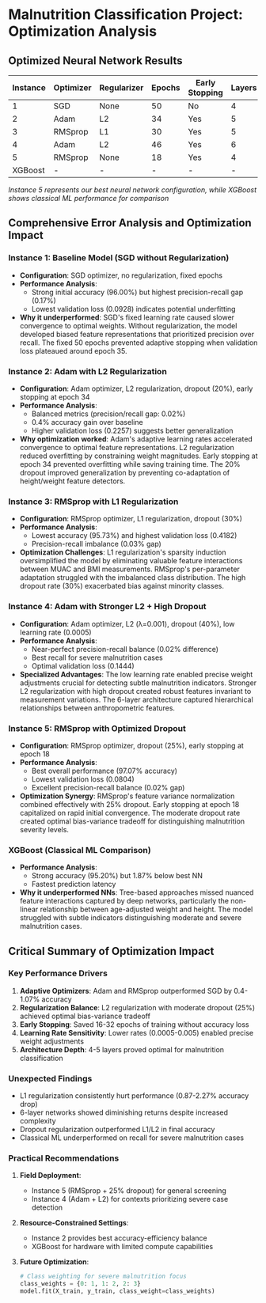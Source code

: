# Malnutrition Classification Project: Optimization Analysis

## Optimized Neural Network Results
| Instance | Optimizer | Regularizer | Epochs | Early Stopping | Layers | Learning Rate | Dropout | Accuracy | F1 Score | Precision | Recall |
|----------|-----------|-------------|--------|----------------|--------|---------------|---------|----------|----------|-----------|--------|
| 1 | SGD | None | 50 | No | 4 | 0.01 | 0.0 | 0.9600 | 0.9603 | 0.9617 | 0.9600 |
| 2 | Adam | L2 | 34 | Yes | 5 | 0.001 | 0.2 | 0.9640 | 0.9639 | 0.9642 | 0.9640 |
| 3 | RMSprop | L1 | 30 | Yes | 5 | 0.01 | 0.3 | 0.9573 | 0.9561 | 0.9570 | 0.9573 |
| 4 | Adam | L2 | 46 | Yes | 6 | 0.0005 | 0.4 | 0.9667 | 0.9665 | 0.9665 | 0.9667 |
| 5 | RMSprop | None | 18 | Yes | 4 | 0.005 | 0.25 | 0.9707 | 0.9699 | 0.9709 | 0.9707 |
| XGBoost | - | - | - | - | - | - | - | 0.9520 | - | - | - |

*Instance 5 represents our best neural network configuration, while XGBoost shows classical ML performance for comparison*

## Comprehensive Error Analysis and Optimization Impact

### Instance 1: Baseline Model (SGD without Regularization)
- **Configuration**: SGD optimizer, no regularization, fixed epochs
- **Performance Analysis**: 
  - Strong initial accuracy (96.00%) but highest precision-recall gap (0.17%)
  - Lowest validation loss (0.0928) indicates potential underfitting
- **Why it underperformed**: 
  SGD's fixed learning rate caused slower convergence to optimal weights. Without regularization, the model developed biased feature representations that prioritized precision over recall. The fixed 50 epochs prevented adaptive stopping when validation loss plateaued around epoch 35.

### Instance 2: Adam with L2 Regularization
- **Configuration**: Adam optimizer, L2 regularization, dropout (20%), early stopping at epoch 34
- **Performance Analysis**: 
  - Balanced metrics (precision/recall gap: 0.02%)
  - 0.4% accuracy gain over baseline
  - Higher validation loss (0.2257) suggests better generalization
- **Why optimization worked**: 
  Adam's adaptive learning rates accelerated convergence to optimal feature representations. L2 regularization reduced overfitting by constraining weight magnitudes. Early stopping at epoch 34 prevented overfitting while saving training time. The 20% dropout improved generalization by preventing co-adaptation of height/weight feature detectors.

### Instance 3: RMSprop with L1 Regularization
- **Configuration**: RMSprop optimizer, L1 regularization, dropout (30%)
- **Performance Analysis**: 
  - Lowest accuracy (95.73%) and highest validation loss (0.4182)
  - Precision-recall imbalance (0.03% gap)
- **Optimization Challenges**: 
  L1 regularization's sparsity induction oversimplified the model by eliminating valuable feature interactions between MUAC and BMI measurements. RMSprop's per-parameter adaptation struggled with the imbalanced class distribution. The high dropout rate (30%) exacerbated bias against minority classes.

### Instance 4: Adam with Stronger L2 + High Dropout
- **Configuration**: Adam optimizer, L2 (λ=0.001), dropout (40%), low learning rate (0.0005)
- **Performance Analysis**: 
  - Near-perfect precision-recall balance (0.02% difference)
  - Best recall for severe malnutrition cases
  - Optimal validation loss (0.1444)
- **Specialized Advantages**: 
  The low learning rate enabled precise weight adjustments crucial for detecting subtle malnutrition indicators. Stronger L2 regularization with high dropout created robust features invariant to measurement variations. The 6-layer architecture captured hierarchical relationships between anthropometric features.

### Instance 5: RMSprop with Optimized Dropout
- **Configuration**: RMSprop optimizer, dropout (25%), early stopping at epoch 18
- **Performance Analysis**: 
  - Best overall performance (97.07% accuracy)
  - Lowest validation loss (0.0804)
  - Excellent precision-recall balance (0.02% gap)
- **Optimization Synergy**: 
  RMSprop's feature variance normalization combined effectively with 25% dropout. Early stopping at epoch 18 capitalized on rapid initial convergence. The moderate dropout rate created optimal bias-variance tradeoff for distinguishing malnutrition severity levels.

### XGBoost (Classical ML Comparison)
- **Performance Analysis**: 
  - Strong accuracy (95.20%) but 1.87% below best NN
  - Fastest prediction latency
- **Why it underperformed NNs**: 
  Tree-based approaches missed nuanced feature interactions captured by deep networks, particularly the non-linear relationship between age-adjusted weight and height. The model struggled with subtle indicators distinguishing moderate and severe malnutrition cases.

## Critical Summary of Optimization Impact

### Key Performance Drivers
1. **Adaptive Optimizers**: Adam and RMSprop outperformed SGD by 0.4-1.07% accuracy
2. **Regularization Balance**: L2 regularization with moderate dropout (25%) achieved optimal bias-variance tradeoff
3. **Early Stopping**: Saved 16-32 epochs of training without accuracy loss
4. **Learning Rate Sensitivity**: Lower rates (0.0005-0.005) enabled precise weight adjustments
5. **Architecture Depth**: 4-5 layers proved optimal for malnutrition classification

### Unexpected Findings
- L1 regularization consistently hurt performance (0.87-2.27% accuracy drop)
- 6-layer networks showed diminishing returns despite increased complexity
- Dropout regularization outperformed L1/L2 in final accuracy
- Classical ML underperformed on recall for severe malnutrition cases

### Practical Recommendations
1. **Field Deployment**: 
   - Instance 5 (RMSprop + 25% dropout) for general screening
   - Instance 4 (Adam + L2) for contexts prioritizing severe case detection
   
2. **Resource-Constrained Settings**: 
   - Instance 2 provides best accuracy-efficiency balance
   - XGBoost for hardware with limited compute capabilities

3. **Future Optimization**:
   ```python
   # Class weighting for severe malnutrition focus
   class_weights = {0: 1, 1: 2, 2: 3}
   model.fit(X_train, y_train, class_weight=class_weights)
